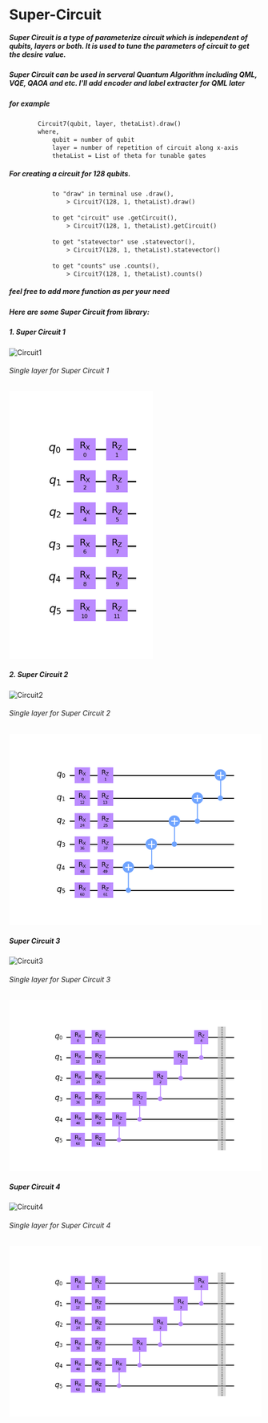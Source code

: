 # Super-Circuit

##### Super Circuit is a type of parameterize circuit which is independent of qubits, layers or both. It is used to tune the parameters of circuit to get the desire value.

##### Super Circuit can be used in serveral Quantum Algorithm including QML, VQE, QAOA and etc. I'll add encoder and label extracter for QML later

##### for example

            Circuit7(qubit, layer, thetaList).draw()
            where,
                qubit = number of qubit
                layer = number of repetition of circuit along x-axis
                thetaList = List of theta for tunable gates

##### For creating a circuit for 128 qubits.

                to "draw" in terminal use .draw(),
                    > Circuit7(128, 1, thetaList).draw()
                
                to get "circuit" use .getCircuit(),
                    > Circuit7(128, 1, thetaList).getCircuit()

                to get "statevector" use .statevector(),
                    > Circuit7(128, 1, thetaList).statevector()
                
                to get "counts" use .counts(), 
                    > Circuit7(128, 1, thetaList).counts()

##### feel free to add more function as per your need

##### Here are some Super Circuit from library:

##### 1. Super Circuit 1
![Circuit1](https://github.com/Priyanshusinhaa/Parameterize-Super-Circuits/blob/master/Images/circuit1.png)

###### Single layer for Super Circuit 1
![Layer1](https://github.com/Priyanshusinhaa/Super-Circuit/blob/master/Images/circuit1SingleLayer.png)

##### 2. Super Circuit 2
![Circuit2](https://github.com/Priyanshusinhaa/Parameterize-Super-Circuits/blob/master/Images/circuit2.png)

###### Single layer for Super Circuit 2
![Layer2](https://github.com/Priyanshusinhaa/Super-Circuit/blob/master/Images/circuit2SingleLayer.png)

##### Super Circuit 3
![Circuit3](https://github.com/Priyanshusinhaa/Parameterize-Super-Circuits/blob/master/Images/circuit3.png)

###### Single layer for Super Circuit 3
![Layer3](https://github.com/Priyanshusinhaa/Super-Circuit/blob/master/Images/circuit3SingleLayer.png)

##### Super Circuit 4
![Circuit4](https://github.com/Priyanshusinhaa/Parameterize-Super-Circuits/blob/master/Images/circuit4.png)

###### Single layer for Super Circuit 4
![Layer4](https://github.com/Priyanshusinhaa/Super-Circuit/blob/master/Images/circuit4SingleLayer.png)



